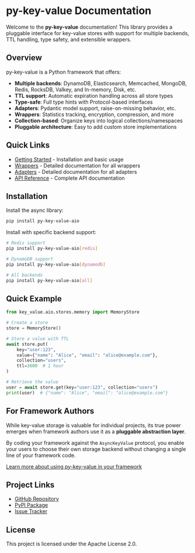 # py-key-value Documentation

Welcome to the **py-key-value** documentation! This library provides a pluggable
interface for key-value stores with support for multiple backends, TTL handling,
type safety, and extensible wrappers.

## Overview

py-key-value is a Python framework that offers:

- **Multiple backends**: DynamoDB, Elasticsearch, Memcached, MongoDB, Redis,
  RocksDB, Valkey, and In-memory, Disk, etc.
- **TTL support**: Automatic expiration handling across all store types
- **Type-safe**: Full type hints with Protocol-based interfaces
- **Adapters**: Pydantic model support, raise-on-missing behavior, etc.
- **Wrappers**: Statistics tracking, encryption, compression, and more
- **Collection-based**: Organize keys into logical collections/namespaces
- **Pluggable architecture**: Easy to add custom store implementations

## Quick Links

- [Getting Started](getting-started.md) - Installation and basic usage
- [Wrappers](wrappers.md) - Detailed documentation for all wrappers
- [Adapters](adapters.md) - Detailed documentation for all adapters
- [API Reference](api/protocols.md) - Complete API documentation

## Installation

Install the async library:

```bash
pip install py-key-value-aio
```

Install with specific backend support:

```bash
# Redis support
pip install py-key-value-aio[redis]

# DynamoDB support
pip install py-key-value-aio[dynamodb]

# All backends
pip install py-key-value-aio[all]
```

## Quick Example

```python
from key_value.aio.stores.memory import MemoryStore

# Create a store
store = MemoryStore()

# Store a value with TTL
await store.put(
    key="user:123",
    value={"name": "Alice", "email": "alice@example.com"},
    collection="users",
    ttl=3600  # 1 hour
)

# Retrieve the value
user = await store.get(key="user:123", collection="users")
print(user)  # {"name": "Alice", "email": "alice@example.com"}
```

## For Framework Authors

While key-value storage is valuable for individual projects, its true power
emerges when framework authors use it as a **pluggable abstraction layer**.

By coding your framework against the `AsyncKeyValue` protocol, you enable your
users to choose their own storage backend without changing a single line of your
framework code.

[Learn more about using py-key-value in your framework](getting-started.md#for-framework-authors)

## Project Links

- [GitHub Repository](https://github.com/strawgate/py-key-value)
- [PyPI Package](https://pypi.org/project/py-key-value-aio/)
- [Issue Tracker](https://github.com/strawgate/py-key-value/issues)

## License

This project is licensed under the Apache License 2.0.
